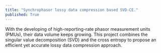 ```yaml
---
title: "Synchrophasor lossy data compression based SVD-CE."
published: True
---
```


With the developing of high-reporting-rate phasor measurement units (PMUs), their data volume keeps growing. 
This project combines the singular value decomposition (SVD) and the cross entropy to propose an efficient yet accurate lossy data compression approach.
